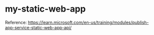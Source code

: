 # my-static-web-app

Reference:
https://learn.microsoft.com/en-us/training/modules/publish-app-service-static-web-app-api/
